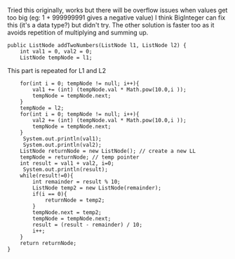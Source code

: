 Tried this originally, works but there will be overflow issues when values get too big (eg: 1 + 999999991 gives a negative value)
I think BigInteger can fix this (it's a data type?) but didn't try. The other solution is faster too as it avoids repetition of multiplying and summing up.

    public ListNode addTwoNumbers(ListNode l1, ListNode l2) {
        int val1 = 0, val2 = 0;
		ListNode tempNode = l1;
    
This part is repeated for L1 and L2

		for(int i = 0; tempNode != null; i++){
			val1 += (int) (tempNode.val * Math.pow(10.0,i ));
			tempNode = tempNode.next;
		}
		tempNode = l2;
		for(int i = 0; tempNode != null; i++){
			val2 += (int) (tempNode.val * Math.pow(10.0,i ));
			tempNode = tempNode.next;
		}
		 System.out.println(val1);
		 System.out.println(val2);
		ListNode returnNode = new ListNode(); // create a new LL
		tempNode = returnNode; // temp pointer
		int result = val1 + val2, i=0;
		 System.out.println(result);
		while(result!=0){
			int remainder = result % 10;
			ListNode temp2 = new ListNode(remainder);
			if(i == 0){
				returnNode = temp2;
			}
			tempNode.next = temp2;
			tempNode = tempNode.next;
			result = (result - remainder) / 10;
			i++;			
		}
		return returnNode;
    }
